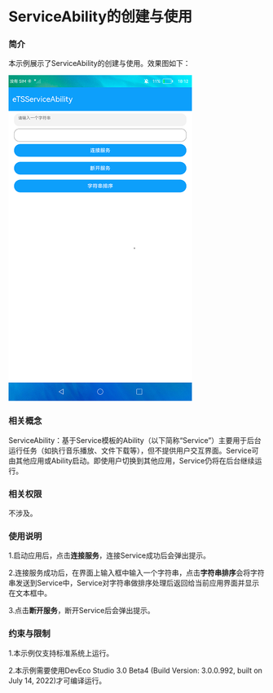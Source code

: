 #  ServiceAbility的创建与使用

### 简介

本示例展示了ServiceAbility的创建与使用。效果图如下：

![](screenshots/device/main.png)

### 相关概念

ServiceAbility：基于Service模板的Ability（以下简称“Service”）主要用于后台运行任务（如执行音乐播放、文件下载等），但不提供用户交互界面。Service可由其他应用或Ability启动。即使用户切换到其他应用，Service仍将在后台继续运行。

### 相关权限

不涉及。

### 使用说明

1.启动应用后，点击**连接服务**，连接Service成功后会弹出提示。

2.连接服务成功后，在界面上输入框中输入一个字符串，点击**字符串排序**会将字符串发送到Service中，Service对字符串做排序处理后返回给当前应用界面并显示在文本框中。

3.点击**断开服务**，断开Service后会弹出提示。

### 约束与限制

1.本示例仅支持标准系统上运行。

2.本示例需要使用DevEco Studio 3.0 Beta4 (Build Version: 3.0.0.992, built on July 14, 2022)才可编译运行。

